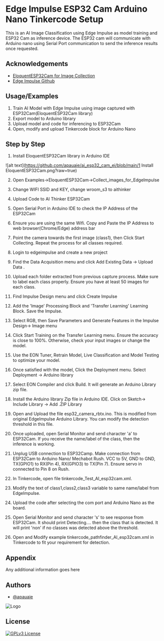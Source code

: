 
# Edge Impulse ESP32 Cam Arduino Nano Tinkercode Setup

This is an AI Image Classification using Edge Impulse as model training and ESP32 Cam as inference device. The ESP32 cam will communicate with Arduino nano using Serial Port communication to send the inference results once requested.



## Acknowledgements

 - [EloquentESP32Cam for Image Collection](https://github.com/eloquentarduino/EloquentEsp32cam)
 - [Edge Impulse Github](https://github.com/edgeimpulse)


## Usage/Examples

1.  Train AI Model with Edge Impulse using image captured with ESP32Cam(EloquentESP32Cam library)
2.  Export model to Arduino library 
3.  Upload model and code for inferencing to  ESP32Cam
4.  Open, modify and upload Tinkercode block for Arduino Nano



## Step by Step

1.  Install EloquentESP32Cam library in Arduino IDE

![alt text](https://github.com/apauaie/ai_esp32_cam_ei/blob/main/1 Install EloquentESP32Cam.png?raw=true)


2.  Open Examples->EloquentESP32Cam->Collect_images_for_EdgeImpulse

3.  Change WIFI SSID and KEY, change wroom_s3 to aithinker 

4.  Upload Code to AI Thinker ESP32Cam 

5.  Open Serial Port in Arduino IDE to check the IP Address of the ESP32Cam

6.  Ensure you are using the same Wifi. Copy and Paste the IP Address to web browser(Chrome/Edge) address bar

7.  Point the camera towards the first image (class1), then Click Start Collecting. Repeat the process for all classes required. 

8.  Login to edgeimpulse and create a new project

9.  Find the Data Acquisition menu and click Add Existing Data -> Upload Data . 

10. Upload each folder extracted from previous capture process. Make sure to label each class properly. Ensure you have at least 50 images for each class.

11. Find Impulse Design menu and click Create Impulse

12. Add the 'Image' Processing Block and 'Transfer Learning' Learning Block. Save the Impulse.

13. Select RGB, then Save Parameters and Generate Features in the Impulse Design-> Image menu

14. Click Start Training on the Transfer Learning menu. Ensure the accuracy is close to 100%. Otherwise, check your input images or change the model. 

15. Use the EON Tuner, Retrain Model, Live Classification and Model Testing to optimize your model.

16. Once satisfied with the model, Click the Deployment menu. Select Deployment -> Arduino library

17. Select EON Compiler and click Build. It will generate an Arduino Library zip file. 

18. Install the Arduino library Zip file in Arduino IDE. Click on Sketch-> Include Library -> Add .ZIP Library

19. Open and Upload the file esp32_camera_rbtx.ino. This is modified from original EdgeImpulse Arduino Library. You can modify the detection threshold in this file.

20. Once uploaded, open Serial Monitor and send character 'a' to ESP32Cam. If you receive the name/label of the class, then the inference is working.

21. Unplug USB connection to ESP32Camp. Make connection from ESP32Cam to Arduino Nano/ Mechabot Rush. VCC to 5V, GND to GND, TX(GPIO1) to RX(Pin 4), RX(GPIO3) to TX(Pin 7). Ensure servo in connected to Pin 8 on Rush.

22. In Tinkercode, open file tinkercode_Test_AI_esp32cam.xml.

23. Modify the text of class1,class2,class3 variable to same name/label from EdgeImpulse.

24. Upload the code after selecting the com port and Arduino Nano as the board.

25. Open Serial Monitor and send character 's' to see response from ESP32Cam. It should print Detecting.... then the class that is detected. It will print 'non' if no classes was detected above the threshold. 

26. Open and Modify example tinkercode_pathfinder_AI_esp32cam.xml in Tinkercode to fit your requirement for detection.







## Appendix

Any additional information goes here


## Authors

- [@apauaie](https://www.github.com/apauaie)


![Logo](https://tinkercode.my/app/wp-content/uploads/2022/11/TinkerCodeLogoCircle-768x802.png)


## License

[![GPLv3 License](https://img.shields.io/badge/License-GPL%20v3-yellow.svg)](https://opensource.org/licenses/)


